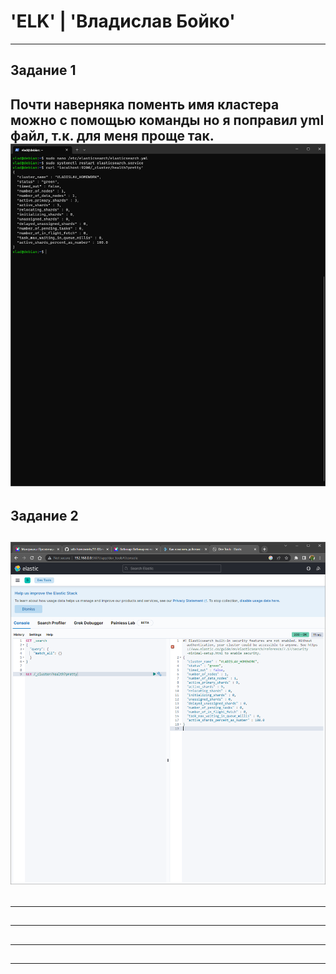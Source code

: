 # 'ELK' | 'Владислав Бойко'
---
## Задание 1
Почти наверняка поменть имя кластера можно с помощью команды но я поправил yml файл, т.к. для меня проще так.
![скршот](https://github.com/VladiSlave2042/ELK/blob/main/img/1.1.png)
---
## Задание 2
![скршот](https://github.com/VladiSlave2042/ELK/blob/main/img/2.1.png)
---
##
---
##
---
##
---
##
---
